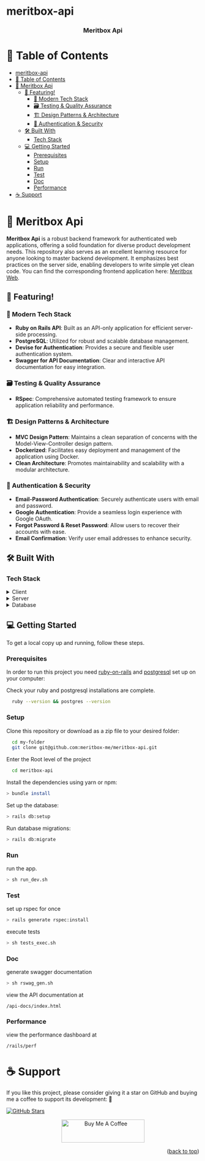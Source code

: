 # meritbox-api

<a name="readme-top"></a>

<div align="center">
  <h3><b>Meritbox Api</b></h3>
</div>

<!-- TABLE OF CONTENTS -->

# 📗 Table of Contents

- [meritbox-api](#meritbox-api)
- [📗 Table of Contents](#-table-of-contents)
- [📖 Meritbox Api ](#-meritbox-api-)
  - [🚀 Featuring!](#-featuring)
    - [🌟 Modern Tech Stack](#-modern-tech-stack)
    - [🗃️ Testing \& Quality Assurance](#️-testing--quality-assurance)
    - [🏗️ Design Patterns \& Architecture](#️-design-patterns--architecture)
    - [🔐 Authentication \& Security](#-authentication--security)
  - [🛠 Built With ](#-built-with-)
    - [Tech Stack ](#tech-stack-)
  - [💻 Getting Started ](#-getting-started-)
    - [Prerequisites](#prerequisites)
    - [Setup](#setup)
    - [Run](#run)
    - [Test](#test)
    - [Doc](#doc)
    - [Performance](#performance)
- [☕ Support ](#-support-)

<!-- PROJECT DESCRIPTION -->

# 📖 Meritbox Api <a name="about-project"></a>

**Meritbox Api** is a robust backend framework for authenticated web applications, offering a solid foundation for diverse product development needs. This repository also serves as an excellent learning resource for anyone looking to master backend development. It emphasizes best practices on the server side, enabling developers to write simple yet clean code. You can find the corresponding frontend application here: [Meritbox Web](https://github.com/rex-9/meritbox-me-web).

## 🚀 Featuring!

### 🌟 Modern Tech Stack

- **Ruby on Rails API**: Built as an API-only application for efficient server-side processing.
- **PostgreSQL**: Utilized for robust and scalable database management.
- **Devise for Authentication**: Provides a secure and flexible user authentication system.
- **Swagger for API Documentation**: Clear and interactive API documentation for easy integration.

### 🗃️ Testing & Quality Assurance

- **RSpec**: Comprehensive automated testing framework to ensure application reliability and performance.

### 🏗️ Design Patterns & Architecture

- **MVC Design Pattern**: Maintains a clean separation of concerns with the Model-View-Controller design pattern.
- **Dockerized**: Facilitates easy deployment and management of the application using Docker.
- **Clean Architecture**: Promotes maintainability and scalability with a modular architecture.

### 🔐 Authentication & Security

- **Email-Password Authentication**: Securely authenticate users with email and password.
- **Google Authentication**: Provide a seamless login experience with Google OAuth.
- **Forgot Password & Reset Password**: Allow users to recover their accounts with ease.
- **Email Confirmation**: Verify user email addresses to enhance security.

## 🛠 Built With <a name="built-with"></a>

### Tech Stack <a name="tech-stack"></a>

<details>
  <summary>Client</summary>
  <ul>
    <li><a href="https://react.dev/">React</a></li>
    <li><a href="https://tailwindcss.com/">TailwindCSS</a></li>
    <li><a href="https://www.typescriptlang.org/">TypeScript</a></li>
    <li><a href="https://vitejs.dev/">Vite</a></li>
  </ul>
</details>

<details>
  <summary>Server</summary>
  <ul>
    <li><a href="https://rubyonrails.org/">Ruby on Rails</a></li>
    <li><a href="https://rubygems.org/gems/devise/">Devise</a></li>
    <li><a href="https://redis.io/">Redis</a></li>
  </ul>
</details>

<details>
<summary>Database</summary>
  <ul>
    <li><a href="https://www.postgresql.org/">PostgreSQL</a></li>
  </ul>
</details>

<!-- GETTING STARTED -->

## 💻 Getting Started <a name="getting-started"></a>

To get a local copy up and running, follow these steps.

### Prerequisites

In order to run this project you need [ruby-on-rails](https://www.ruby-lang.org/en/downloads/) and [postgresql](https://www.postgresql.org/) set up on your computer:

Check your ruby and postgresql installations are complete.

```sh
  ruby --version && postgres --version
```

### Setup

Clone this repository or download as a zip file to your desired folder:

```sh
  cd my-folder
  git clone git@github.com:meritbox-me/meritbox-api.git
```

Enter the Root level of the project

```sh
  cd meritbox-api
```

Install the dependencies using yarn or npm:

```sh
> bundle install
```

Set up the database:

```sh
> rails db:setup
```

Run database migrations:

```sh
> rails db:migrate
```

### Run

run the app.

```sh
> sh run_dev.sh
```

### Test

set up rspec for once

```sh
> rails generate rspec:install
```

execute tests

```sh
> sh tests_exec.sh
```

### Doc

generate swagger documentation

```sh
> sh rswag_gen.sh
```

view the API documentation at

`/api-docs/index.html`

### Performance

view the performance dashboard at

`/rails/perf`

# ☕ Support <a name="support"></a>

If you like this project, please consider giving it a star on GitHub and buying me a coffee to support its development: 🌟

[![GitHub Stars](https://img.shields.io/github/stars/meritbox-me/meritbox-api.svg?style=social&label=Star)](https://github.com/rex-9/meritbox-api)

<div align="center">
  <a href="https://buymeacoffee.com/rex9" target="_blank">
    <img src="https://cdn.buymeacoffee.com/buttons/v2/default-yellow.png" alt="Buy Me A Coffee" style="height: 60px !important;width: 217px !important;" >
  </a>
</div>

<p align="right">(<a href="#readme-top">back to top</a>)</p>
